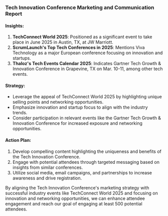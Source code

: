 ### Tech Innovation Conference Marketing and Communication Report
#### Insights:
1. **TechConnect World 2025**: Positioned as a significant event to take place in June 2025 in Austin, TX, at JW Marriott.
2. **ScrumLaunch's Top Tech Conferences in 2025**: Mentions Viva Technology as a major European conference focusing on innovation and startups.
3. **Thaloz's Tech Events Calendar 2025**: Indicates Gartner Tech Growth & Innovation Conference in Grapevine, TX on Mar. 10-11, among other tech events.

#### Strategy:
- Leverage the appeal of TechConnect World 2025 by highlighting unique selling points and networking opportunities.
- Emphasize innovation and startup focus to align with the industry trends.
- Consider participation in relevant events like the Gartner Tech Growth & Innovation Conference for increased exposure and networking opportunities.

#### Action Plan:
1. Develop compelling content highlighting the uniqueness and benefits of the Tech Innovation Conference.
2. Engage with potential attendees through targeted messaging based on insights from similar conferences.
3. Utilize social media, email campaigns, and partnerships to increase awareness and drive registration.

By aligning the Tech Innovation Conference's marketing strategy with successful industry events like TechConnect World 2025 and focusing on innovation and networking opportunities, we can enhance attendee engagement and reach our goal of engaging at least 500 potential attendees.
